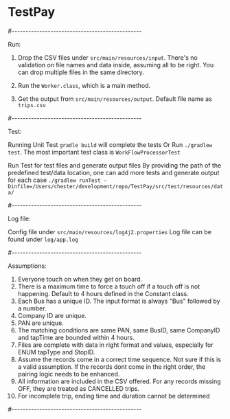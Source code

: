 # TestPay
#-----------------------------------------------

Run:

1. Drop the CSV files under `src/main/resources/input`. 
   There's no validation on file names and data inside, assuming all to be right.
   You can drop multiple files in the same directory.
   
2. Run the `Worker.class`, which is a main method.

3. Get the output from `src/main/resources/output`.
   Default file name as `trips.csv`

#-----------------------------------------------

Test:

Running Unit Test
`gradle build` will complete the tests
Or Run `./gradlew test`. The most important test class is `WorkFlowProcessorTest`

Run Test for test files and generate output files
By providing the path of the predefined test/data location, one can add more tests 
and generate output for each case
`./gradlew runTest -Dinfile=/Users/chester/development/repo/TestPay/src/test/resources/data/`

#-----------------------------------------------

Log file:

Config file under `src/main/resources/log4j2.properties`
Log file can be found under `log/app.log`

#-----------------------------------------------

Assumptions:

1. Everyone touch on when they get on board.
2. There is a maximum time to force a touch off if a touch off is not happening. 
   Default to 4 hours defined in the Constant class.
3. Each Bus has a unique ID. The input format is always "Bus" followed by a number.
4. Company ID are unique.
5. PAN are unique.
6. The matching conditions are same PAN, same BusID, same CompanyID and tapTime are bounded within 4 hours.
7. Files are complete with data in right format and values, especially for ENUM tapType and StopID.
8. Assume the records come in a correct time sequence. Not sure if this is a valid assumption. If the records dont come 
   in the right order, the pairing logic needs to be enhanced.
9. All information are included in the CSV offered. For any records missing OFF, they are treated as CANCELLED trips.
10. For incomplete trip, ending time and duration cannot be determined

#-----------------------------------------------

